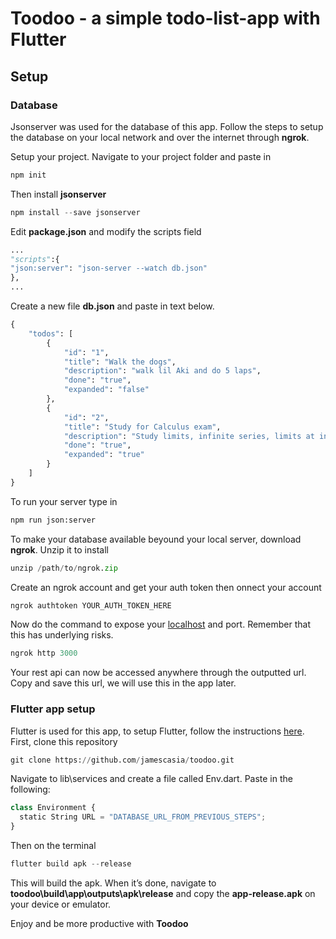 # Toodoo - a simple todo-list-app with Flutter

## Setup

### Database

Jsonserver was used for the database of this app. Follow the steps to setup the database on your local network and over the internet through **ngrok**. 

Setup your project. Navigate to your project folder and paste in

```python
npm init
```

Then install **jsonserver**

```python
npm install --save jsonserver
```

Edit **package.json** and modify the scripts field

```python
...
"scripts":{
"json:server": "json-server --watch db.json"
},
...
```

Create a new file **db.json** and paste in text below.

```python
{
    "todos": [
        {
            "id": "1",
            "title": "Walk the dogs",
            "description": "walk lil Aki and do 5 laps",
            "done": "true",
            "expanded": "false"
        },
        {
            "id": "2",
            "title": "Study for Calculus exam",
            "description": "Study limits, infinite series, limits at infinity.",
            "done": "true",
            "expanded": "true"
        }
    ]
}
```

To run your server type in

```python
npm run json:server
```

To make your database available beyound your local server, download **ngrok**. Unzip it to install

```python
unzip /path/to/ngrok.zip
```

Create an ngrok account and get your auth token then onnect your account

```python
ngrok authtoken YOUR_AUTH_TOKEN_HERE
```

Now do the command to expose your [localhost](http://localhost) and port. Remember that this has underlying risks.

```python
ngrok http 3000
```

Your rest api can now be accessed anywhere through the outputted url. Copy and save this url, we will use this in the app later.

### Flutter app setup

Flutter is used for this app, to setup Flutter, follow the instructions [here](https://docs.flutter.dev/get-started/install). First, clone this repository

```python
git clone https://github.com/jamescasia/toodoo.git
```

Navigate to lib\services and create a file called Env.dart. Paste in the following:

```python
class Environment {
  static String URL = "DATABASE_URL_FROM_PREVIOUS_STEPS";
}
```

Then on the terminal

```python
flutter build apk --release
```

This will build the apk. When it’s done, navigate to **toodoo\build\app\outputs\apk\release** and copy the **app-release.apk** on your device or emulator.

Enjoy and be more productive with **Toodoo**